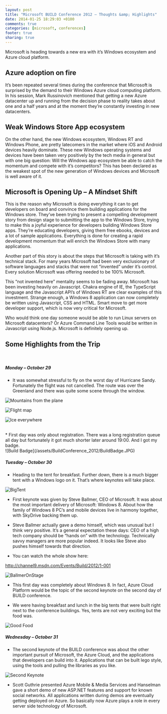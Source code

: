 ```yaml
---
layout: post
title: "Microsoft BUILD Conference 2012 – Thoughts &amp; Highlights"
date: 2014-01-25 18:29:03 +0100
comments: true
categories: [microsoft, conferences]
footer: true
sharing: true
---
```




Microsoft is heading towards a new era with it’s Windows ecosystem and Azure cloud platform.


 

<h2>Azure adoption on fire</h2>

It’s been repeated several times during the conference that Microsoft is surprised by the demand to their Windows Azure cloud computing platform. In his session, Mark Russinovich mentioned that getting a new  Azure datacenter up and running from the decision phase to reality takes about one and a half years and at the moment they’re constantly investing in new datacenters.

 
<h2>Weak Windows Store App ecosystem</h2>

On the other hand, the new Windows ecosystem, Windows RT and Windows Phone, are pretty latecomers in the market where iOS and Android devices heavily dominate. These new Windows operating systems and devices have been taken very positively by the tech media  in general but with one big question: Will the Windows app ecosystem be able to catch the momentum and compete with it’s competitors? This has been declared as the weakest spot of the new generation of Windows devices and Microsoft is well aware of it.

 
<h2>Microsoft is Opening Up – A Mindset Shift</h2>

This is the reason why Microsoft is doing everything it can to get developers on board and convince them building applications for the Windows store. They’ve been trying to present a compelling development story from design stage to submitting the app to the Windows Store, trying to make this a joyful experience for developers building Windows Store apps. They’re educating developers, giving them free ebooks, devices and a lot of sample applications. Everything is done for creating a rapid development momentum that will enrich the Windows Store with many applications.

Another part of this story is about  the steps that Microsoft is taking with it’s technical stack. For many years Microsoft had been very exclusionary of software languages and stacks that were not “invented” under it’s control. Every solution Microsoft was offering needed to be 100% Microsoft.

This “not invented here” mentality seems to be fading away. Microsoft has been investing heavily on Javascript. Chakra engine of IE, the TypeScript language and the Javascript API’s of Windows RT are clear examples of this investment. Strange enough, a Windows 8 application can now completely be written using Javascript, CSS and HTML. Smart move to get more developer support, which is now very critical for Microsoft.

Who would think one day someone would be able to run Linux servers on Microsoft datacenters? Or Azure Command Line Tools would be written in Javascript using Node.js. Microsoft is definitely opening up.

 
<h2>Some Highlights from the Trip</h2>
 
<br>
<h5>Monday – October 29</h5>

* It was somewhat stressful to fly on the worst day of Hurricane Sandy. Fortunately the flight was not cancelled. The route was over the Greenland and there was quite some scene through the window.

![Mountains from the plane](/assets/BuildConference_2012/MountainsFromPlane.JPG)

![Flight map](/assets/BuildConference_2012/Flight_Map.JPG)

![Ice everywhere](/assets/BuildConference_2012/IceEverywhere.JPG)

<br>
* First day was only about registration. There was a long registration queue all day but fortunately it  got much shorter later around 19:00. And I got my badge.
<br>
![Build Badge](/assets/BuildConference_2012/BuildBadge.JPG)


<h5>Tuesday – October 30</h5>

* Heading to the tent for breakfast. Further down, there is a much bigger tent with a Windows logo on it. That’s where keynotes will take place.

![BigTent](/assets/BuildConference_2012/TreesRedmond.JPG)

* First keynote was given by Steve Ballmer, CEO of Microsoft. It was about the most important delivery of Microsoft: Windows 8. About how the family of Windows 8 PC’s and mobile devices live in harmony together, with SkyDrive backing them up.
 

* Steve Ballmer actually gave a demo himself, which was unusual but I think very positive. It’s a general expectation these days: CEO of a high tech company should be “hands on” with the technology. Technically savvy managers are more popular indeed. It looks like Steve also pushes himself towards that direction.

* You can watch the whole show here:

 http://channel9.msdn.com/Events/Build/2012/1-001

![BallmerOnStage](/assets/BuildConference_2012/IMG_0091.JPG)

* This first day was completely about Windows 8. In fact, Azure Cloud Platform would be the topic of the second keynote on the second day of BUILD conference.

* We were having breakfast and lunch in the big tents that were built right next to the conference buildings. Yes, tents are not very exciting but the food was.

![Good Food](/assets/BuildConference_2012/photo1.JPG)

<h5>Wednesday – October 31</h5>

* The second keynote of the BUILD conference was about the other important pursuit of Microsoft, the Azure Cloud, and the applications that developers can build into it. Applications that can be built lego style, using the tools and pulling the libraries as you like.

![Second Keynote](/assets/BuildConference_2012/IMG_0122.JPG)

* Scott Guthrie presented Azure Mobile & Media Services and Hanselman gave a short demo of new ASP.NET features and support for known social networks. All applications written during demos are eventually getting deployed on Azure. So basically now Azure plays a role in every server side technology of Microsoft.